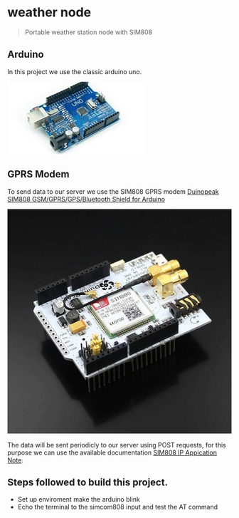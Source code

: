 # weather node
> Portable weather station node with SIM808
## Arduino
In this project we use the classic arduino uno.

![arduino uno](/assets/uno.jpg)
## GPRS Modem
To send data to our server we use the SIM808 GPRS modem [Duinopeak SIM808 GSM/GPRS/GPS/Bluetooth Shield for Arduino](https://www.gudreviews.com/boards-shields/612970688/duinopeak-sim-gsm-gprs-gps.html)

![SIM808 Shield](/assets/sim808.jpg)

The data will be sent periodicly to our server using POST requests, for this purpose we can use the available documentation [SIM808 IP Appication Note](/assets/sim800_series_ip_application_note_v1.00.jpg).

 
## Steps followed to build this project.
 - Set up enviroment make the arduino blink
 - Echo the terminal to the simcom808 input and test the AT command